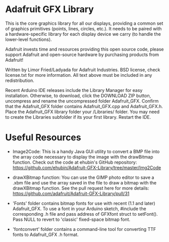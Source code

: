# Adafruit GFX Library

This is the core graphics library for all our displays, providing a common set of graphics
primitives (points, lines, circles, etc.). It needs to be paired with a hardware-specific library
for each display device we carry (to handle the lower-level functions).

Adafruit invests time and resources providing this open source code, please support Adafruit and
open-source hardware by purchasing products from Adafruit!

Written by Limor Fried/Ladyada for Adafruit Industries.  BSD license, check license.txt for more
information.  All text above must be included in any redistribution.

Recent Arduino IDE releases include the Library Manager for easy installation. Otherwise, to
download, click the DOWNLOAD ZIP button, uncompress and rename the uncompressed folder
Adafruit_GFX. Confirm that the Adafruit_GFX folder contains Adafruit_GFX.cpp and
Adafruit_GFX.h. Place the Adafruit_GFX library folder your <arduinosketchfolder>/Libraries/
folder. You may need to create the Libraries subfolder if its your first library. Restart the IDE.

# Useful Resources

- Image2Code: This is a handy Java GUI utility to convert a BMP file into the array code necessary
  to display the image with the drawBitmap function. Check out the code at ehubin's GitHub
  repository: https://github.com/ehubin/Adafruit-GFX-Library/tree/master/Img2Code

- drawXBitmap function: You can use the GIMP photo editor to save a .xbm file and use the array
  saved in the file to draw a bitmap with the drawXBitmap function. See the pull request here for
  more details: https://github.com/adafruit/Adafruit-GFX-Library/pull/31

- 'Fonts' folder contains bitmap fonts for use with recent (1.1 and later) Adafruit_GFX. To use a
  font in your Arduino sketch, #include the corresponding .h file and pass address of GFXfont struct
  to setFont(). Pass NULL to revert to 'classic' fixed-space bitmap font.

- 'fontconvert' folder contains a command-line tool for converting TTF fonts to Adafruit_GFX .h
  format.
